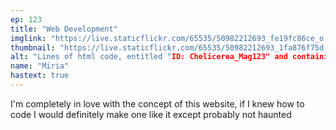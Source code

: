 ```yaml
---
ep: 123
title: "Web Development"
imglink: "https://live.staticflickr.com/65535/50982212693_fe19fc86ce_o.jpg"
thumbnail: "https://live.staticflickr.com/65535/50982212693_1fa876f75d_q.jpg"
alt: "Lines of html code, entitled "ID: Chelicerea_Mag123" and containing the phrases "come in," "Carlos Vittery Carlos Vittery," "say hello to mother puppet," "no lies or else <3," and "mountains don't apologise""
name: "Miria"
hastext: true
---
```

I'm completely in love with the concept of this website, if I knew how to code I would definitely make one like it except probably not haunted